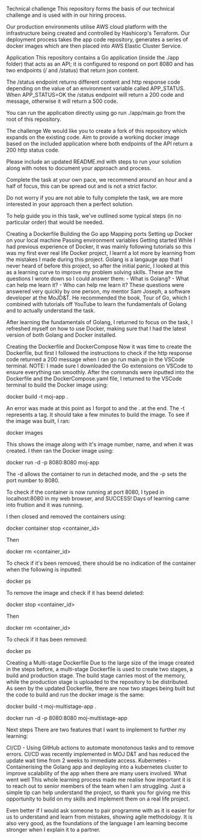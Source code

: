 Technical challenge
This repository forms the basis of our technical challenge and is used with in our hiring process.

Our production environments utilise AWS cloud platform with the infrastructure being created and controlled by Hashicorp's Terraform. Our deployment process takes the app code repository, generates a series of docker images which are then placed into AWS Elastic Cluster Service.

Application
This repository contains a Go application (inside the ./app folder) that acts as an API; it is configured to respond on port 8080 and has two endpoints (/ and /status) that return json content.

The /status endpoint returns different content and http response code depending on the value of an environment variable called APP_STATUS. When APP_STATUS=OK the /status endpoint will return a 200 code and message, otherwise it will return a 500 code.

You can run the application directly using go run ./app/main.go from the root of this repository.

The challenge
We would like you to create a fork of this repository which expands on the existing code. Aim to provide a working docker image based on the included application where both endpoints of the API return a 200 http status code.

Please include an updated README.md with steps to run your solution along with notes to document your approach and process.

Complete the task at your own pace, we recommend around an hour and a half of focus, this can be spread out and is not a strict factor.

Do not worry if you are not able to fully complete the task, we are more interested in your approach then a perfect solution.

To help guide you in this task, we've outlined some typical steps (in no particular order) that would be needed.

Creating a Dockerfile
Building the Go app
Mapping ports
Setting up Docker on your local machine
Passing environment variables
Getting started
While I had previous experience of Docker, it was mainly following tutorials so this was my first ever real life Docker project, I learnt a lot more by learning from the mistakes I made during this project. Golang is a langauge app that I never heard of before this project, so after the initial panic, I looked at this as a learning curve to improve my problem solving skills. These are the questions I wrote down so I could answer them: - What is Golang? - What can help me learn it? - Who can help me learn it? These questions were answered very quickly by one person, my mentor Sam Joseph, a software developer at the MoJD&T. He recommended the book, Tour of Go, which I combined with tutorials off YouTube to learn the fundamentals of Golang and to actually understand the task.

After learning the fundamentals of Golang, I returned to focus on the task, I refreshed myself on how to use Docker, making sure that I had the latest version of both Golang and Docker installed.

Creating the Dockerfile and DockerCompose
Now it was time to create the Dockerfile, but first I followed the instructions to check if the http response code returned a 200 message when I ran go run main.go in the VSCode terminal. NOTE: I made sure I downloaded the Go extensions on VSCode to ensure everything ran smoothly. After the commands were inputted into the Dockerfile and the DockerCompose.yaml file, I returned to the VSCode terminal to build the Docker image using:

docker build -t moj-app .

An error was made at this point as I forgot to and the . at the end. The -t represents a tag. It should take a few minutes to build the image. To see if the image was built, I ran:

docker images

This shows the image along with it's image number, name, and when it was created. I then ran the Docker image using:

docker run -d -p 8080:8080 moj-app

The -d allows the container to run in detached mode, and the -p sets the port number to 8080.

To check if the container is now running at port 8080, I typed in localhost:8080 in my web browser, and SUCCESS! Days of learning came into fruition and it was running.

I then closed and removed the containers using:

docker container stop <container_id>

Then

docker rm <container_id>

To check if it's been removed, there should be no indication of the container when the following is inputted:

docker ps

To remove the image and check if it has beend deleted:

docker stop <container_id>

Then

docker rm <container_id>

To check if it has been removed:

docker ps

Creating a Multi-stage Dockerfile
Due to the large size of the image created in the steps before, a multi-stage Dockerfile is used to create two stages, a build and production stage. The build stage carries most of the memory, while the production stage is uploaded to the repository to be distributed. As seen by the updated Dockerfile, there are now two stages being built but the code to build and run the docker image is the same:

docker build -t moj-multistage-app .

docker run -d -p 8080:8080 moj-multistage-app

Next steps
There are two features that I want to implement to further my learning:

CI/CD - Using GitHub actions to automate monotonous tasks and to remove errors. CI/CD was recently implemented in MOJ D&T and has reduced the update wait time from 2 weeks to immediate access.
Kubernetes - Containerising the Golang app and deploying into a kubernetes cluster to improve scalability of the app when there are many users involved.
What went well
This whole learning process made me realise how important it is to reach out to senior members of the team when I am struggling. Just a simple tip can help understand the project, so thank you for giving me this opportunity to build on my skills and implement them on a real life project.

Even better if
I would ask someone to pair programme with as it is easier for us to understand and learn from mistakes, showing agile methodology. It is also very good, as the foundations of the language I am learning become stronger when I explain it to a partner.
